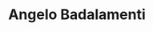 ---
title: "Angelo Badalamenti"
summary: "Angelo Daniel Badalamenti was an American composer and arranger best known for his work in composing for films. He is best known for his acclaimed collaborations with director David Lynch, notably the scores for Blue Velvet , the Twin Peaks television series , The Straight Story , and Mulholland Drive .Badalamenti also composed scores for such films as National Lampoon's Christmas Vacation , The City of Lost Children , Holy Smoke! , and A Very Long Engagement . He also recorded songs with artists including Julee Cruise , Nina Simone, Shirley Bassey, Pet Shop Boys, Dusty Springfield, Marianne Faithfull, David Bowie, Tim Booth, Siouxsie Sioux and Dolores O'Riordan.
In 1990, Badalamenti received the Grammy Award for Best Pop Instrumental Performance for his \"Twin Peaks Theme\" at the 32nd Annual Grammy Awards. Badalamenti received a lifetime achievement award from the World Soundtrack Awards's Academy in 2008 and the Henry Mancini Award from the American Society of Composers, Authors and Publishers in 2011."
image: "angelo-badalamenti.jpg"
apple_music_artist_url: "https://music.apple.com/gb/artist/angelo-badalamenti/17998"
wikipedia_url: "https://en.wikipedia.org/wiki/Angelo_Badalamenti"
---